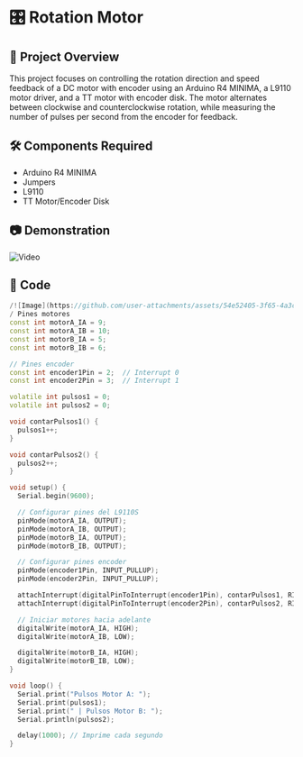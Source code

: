 # 🎛️ Rotation Motor

## 📌 Project Overview  
This project focuses on controlling the rotation direction and speed feedback of a DC motor with encoder using an Arduino R4 MINIMA, a L9110 motor driver, and a TT motor with encoder disk. The motor alternates between clockwise and counterclockwise rotation, while measuring the number of pulses per second from the encoder for feedback.


## 🛠️ Components Required  
- Arduino R4 MINIMA
- Jumpers
- L9110
- TT Motor/Encoder Disk

## 📷 Demonstration  
![Video](https://github.com/user-attachments/assets/f8d6c595-21c3-460c-a490-ec66bcdf8407)


## 📝 Code  
```cpp
/![Image](https://github.com/user-attachments/assets/54e52405-3f65-4a3c-8b37-f1023256f0ed)
/ Pines motores
const int motorA_IA = 9;
const int motorA_IB = 10;
const int motorB_IA = 5;
const int motorB_IB = 6;

// Pines encoder
const int encoder1Pin = 2;  // Interrupt 0
const int encoder2Pin = 3;  // Interrupt 1

volatile int pulsos1 = 0;
volatile int pulsos2 = 0;

void contarPulsos1() {
  pulsos1++;
}

void contarPulsos2() {
  pulsos2++;
}

void setup() {
  Serial.begin(9600);

  // Configurar pines del L9110S
  pinMode(motorA_IA, OUTPUT);
  pinMode(motorA_IB, OUTPUT);
  pinMode(motorB_IA, OUTPUT);
  pinMode(motorB_IB, OUTPUT);

  // Configurar pines encoder
  pinMode(encoder1Pin, INPUT_PULLUP);
  pinMode(encoder2Pin, INPUT_PULLUP);

  attachInterrupt(digitalPinToInterrupt(encoder1Pin), contarPulsos1, RISING);
  attachInterrupt(digitalPinToInterrupt(encoder2Pin), contarPulsos2, RISING);

  // Iniciar motores hacia adelante
  digitalWrite(motorA_IA, HIGH);
  digitalWrite(motorA_IB, LOW);

  digitalWrite(motorB_IA, HIGH);
  digitalWrite(motorB_IB, LOW);
}

void loop() {
  Serial.print("Pulsos Motor A: ");
  Serial.print(pulsos1);
  Serial.print(" | Pulsos Motor B: ");
  Serial.println(pulsos2);

  delay(1000); // Imprime cada segundo
}
